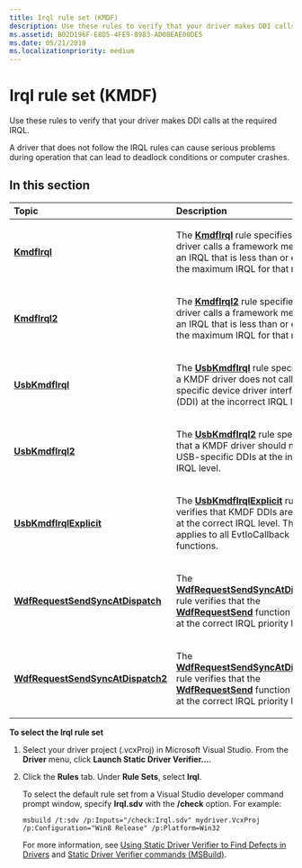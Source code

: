 ```yaml
---
title: Irql rule set (KMDF)
description: Use these rules to verify that your driver makes DDI calls at the required IRQL.A driver that does not follow the IRQL rules can cause serious problems during operation that can lead to deadlock conditions or computer crashes.
ms.assetid: B02D196F-E8D5-4FE9-8983-AD08EAE00DE5
ms.date: 05/21/2018
ms.localizationpriority: medium
---
```


# Irql rule set (KMDF)


Use these rules to verify that your driver makes DDI calls at the required IRQL.

A driver that does not follow the IRQL rules can cause serious problems during operation that can lead to deadlock conditions or computer crashes.

## In this section


<table>
<colgroup>
<col width="50%" />
<col width="50%" />
</colgroup>
<thead>
<tr class="header">
<th align="left">Topic</th>
<th align="left">Description</th>
</tr>
</thead>
<tbody>
<tr class="odd">
<td align="left"><p><a href="kmdf-kmdfirql.md" data-raw-source="[&lt;strong&gt;KmdfIrql&lt;/strong&gt;](kmdf-kmdfirql.md)"><strong>KmdfIrql</strong></a></p></td>
<td align="left"><p>The <a href="kmdf-kmdfirql.md" data-raw-source="[&lt;strong&gt;KmdfIrql&lt;/strong&gt;](kmdf-kmdfirql.md)"><strong>KmdfIrql</strong></a> rule specifies that a driver calls a framework method at an IRQL that is less than or equal to the maximum IRQL for that method.</p></td>
</tr>
<tr class="even">
<td align="left"><p><a href="kmdf-kmdfirql2.md" data-raw-source="[&lt;strong&gt;KmdfIrql2&lt;/strong&gt;](kmdf-kmdfirql2.md)"><strong>KmdfIrql2</strong></a></p></td>
<td align="left"><p>The <a href="kmdf-kmdfirql2.md" data-raw-source="[&lt;strong&gt;KmdfIrql2&lt;/strong&gt;](kmdf-kmdfirql2.md)"><strong>KmdfIrql2</strong></a> rule specifies that a driver calls a framework method at an IRQL that is less than or equal to the maximum IRQL for that method.</p></td>
</tr>
<tr class="odd">
<td align="left"><p><a href="kmdf-usbkmdfirql.md" data-raw-source="[&lt;strong&gt;UsbKmdfIrql&lt;/strong&gt;](kmdf-usbkmdfirql.md)"><strong>UsbKmdfIrql</strong></a></p></td>
<td align="left"><p>The <a href="kmdf-usbkmdfirql.md" data-raw-source="[&lt;strong&gt;UsbKmdfIrql&lt;/strong&gt;](kmdf-usbkmdfirql.md)"><strong>UsbKmdfIrql</strong></a> rule specifies that a KMDF driver does not call USB-specific device driver interfaces (DDI) at the incorrect IRQL level.</p></td>
</tr>
<tr class="even">
<td align="left"><p><a href="kmdf-usbkmdfirql2.md" data-raw-source="[&lt;strong&gt;UsbKmdfIrql2&lt;/strong&gt;](kmdf-usbkmdfirql2.md)"><strong>UsbKmdfIrql2</strong></a></p></td>
<td align="left"><p>The <a href="kmdf-usbkmdfirql2.md" data-raw-source="[&lt;strong&gt;UsbKmdfIrql2&lt;/strong&gt;](kmdf-usbkmdfirql2.md)"><strong>UsbKmdfIrql2</strong></a> rule specifies that a KMDF driver should not call USB-specific DDIs at the incorrect IRQL level.</p></td>
</tr>
<tr class="odd">
<td align="left"><p><a href="usbkmdfirqlexplicit.md" data-raw-source="[&lt;strong&gt;UsbKmdfIrqlExplicit&lt;/strong&gt;](usbkmdfirqlexplicit.md)"><strong>UsbKmdfIrqlExplicit</strong></a></p></td>
<td align="left"><p>The <a href="usbkmdfirqlexplicit.md" data-raw-source="[&lt;strong&gt;UsbKmdfIrqlExplicit&lt;/strong&gt;](usbkmdfirqlexplicit.md)"><strong>UsbKmdfIrqlExplicit</strong></a> rule verifies that KMDF DDIs are called at the correct IRQL level. This rule applies to all EvtIoCallback functions.</p></td>
</tr>
<tr class="even">
<td align="left"><p><a href="wdfrequestsendsyncatdispatch.md" data-raw-source="[&lt;strong&gt;WdfRequestSendSyncAtDispatch&lt;/strong&gt;](wdfrequestsendsyncatdispatch.md)"><strong>WdfRequestSendSyncAtDispatch</strong></a></p></td>
<td align="left"><p>The <a href="wdfrequestsendsyncatdispatch.md" data-raw-source="[&lt;strong&gt;WdfRequestSendSyncAtDispatch&lt;/strong&gt;](wdfrequestsendsyncatdispatch.md)"><strong>WdfRequestSendSyncAtDispatch</strong></a> rule verifies that the <a href="https://docs.microsoft.com/windows-hardware/drivers/ddi/wdfrequest/nf-wdfrequest-wdfrequestsend" data-raw-source="[&lt;strong&gt;WdfRequestSend&lt;/strong&gt;](https://docs.microsoft.com/windows-hardware/drivers/ddi/wdfrequest/nf-wdfrequest-wdfrequestsend)"><strong>WdfRequestSend</strong></a> function is sent at the correct IRQL priority level.</p></td>
</tr>
<tr class="odd">
<td align="left"><p><a href="wdfrequestsendsyncatdispatch2.md" data-raw-source="[&lt;strong&gt;WdfRequestSendSyncAtDispatch2&lt;/strong&gt;](wdfrequestsendsyncatdispatch2.md)"><strong>WdfRequestSendSyncAtDispatch2</strong></a></p></td>
<td align="left"><p>The <a href="wdfrequestsendsyncatdispatch2.md" data-raw-source="[&lt;strong&gt;WdfRequestSendSyncAtDispatch2&lt;/strong&gt;](wdfrequestsendsyncatdispatch2.md)"><strong>WdfRequestSendSyncAtDispatch2</strong></a> rule verifies that the <a href="https://docs.microsoft.com/windows-hardware/drivers/ddi/wdfrequest/nf-wdfrequest-wdfrequestsend" data-raw-source="[&lt;strong&gt;WdfRequestSend&lt;/strong&gt;](https://docs.microsoft.com/windows-hardware/drivers/ddi/wdfrequest/nf-wdfrequest-wdfrequestsend)"><strong>WdfRequestSend</strong></a> function is sent at the correct IRQL priority level.</p></td>
</tr>
</tbody>
</table>

 

**To select the Irql rule set**

1.  Select your driver project (.vcxProj) in Microsoft Visual Studio. From the **Driver** menu, click **Launch Static Driver Verifier…**.

2.  Click the **Rules** tab. Under **Rule Sets**, select **Irql**.

    To select the default rule set from a Visual Studio developer command prompt window, specify **Irql.sdv** with the **/check** option. For example:

    ```
    msbuild /t:sdv /p:Inputs="/check:Irql.sdv" mydriver.VcxProj /p:Configuration="Win8 Release" /p:Platform=Win32
    ```

    For more information, see [Using Static Driver Verifier to Find Defects in Drivers](https://docs.microsoft.com/windows-hardware/drivers/devtest/using-static-driver-verifier-to-find-defects-in-drivers) and [Static Driver Verifier commands (MSBuild)](https://docs.microsoft.com/windows-hardware/drivers/devtest/-static-driver-verifier-commands--msbuild-).

 

 





